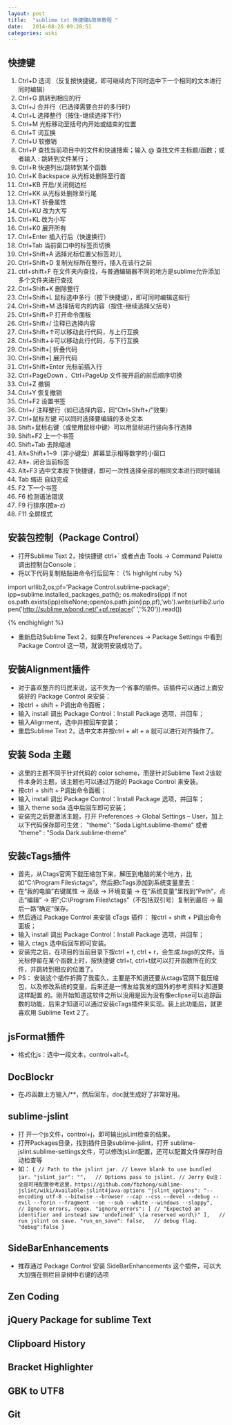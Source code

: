 ```yaml
---
layout: post
title:  "sublime txt 快捷键&简单教程 "
date:   2014-08-26 09:28:51
categories: wiki 
---
```

## 快捷键
1. Ctrl+D 选词 （反复按快捷键，即可继续向下同时选中下一个相同的文本进行同时编辑）
1. Ctrl+G 跳转到相应的行
1. Ctrl+J 合并行（已选择需要合并的多行时）
1. Ctrl+L 选择整行（按住-继续选择下行）
1. Ctrl+M 光标移动至括号内开始或结束的位置
1. Ctrl+T 词互换
1. Ctrl+U 软撤销
1. Ctrl+P 查找当前项目中的文件和快速搜索；输入 @ 查找文件主标题/函数；或者输入 : 跳转到文件某行；
1. Ctrl+R 快速列出/跳转到某个函数
1. Ctrl+K Backspace 从光标处删除至行首
1. Ctrl+KB 开启/关闭侧边栏
1. Ctrl+KK 从光标处删除至行尾
1. Ctrl+KT 折叠属性
1. Ctrl+KU 改为大写
1. Ctrl+KL 改为小写
1. Ctrl+K0 展开所有
1. Ctrl+Enter 插入行后（快速换行）
1. Ctrl+Tab 当前窗口中的标签页切换
1. Ctrl+Shift+A 选择光标位置父标签对儿
1. Ctrl+Shift+D 复制光标所在整行，插入在该行之前
1. ctrl+shift+F 在文件夹内查找，与普通编辑器不同的地方是sublime允许添加多个文件夹进行查找
1. Ctrl+Shift+K 删除整行
1. Ctrl+Shift+L 鼠标选中多行（按下快捷键），即可同时编辑这些行
1. Ctrl+Shift+M 选择括号内的内容（按住-继续选择父括号）
1. Ctrl+Shift+P 打开命令面板
1. Ctrl+Shift+/ 注释已选择内容
1. Ctrl+Shift+↑可以移动此行代码，与上行互换
1. Ctrl+Shift+↓可以移动此行代码，与下行互换
1. Ctrl+Shift+[ 折叠代码
1. Ctrl+Shift+] 展开代码
1. Ctrl+Shift+Enter 光标前插入行
1. Ctrl+PageDown 、Ctrl+PageUp 文件按开启的前后顺序切换
1. Ctrl+Z 撤销
1. Ctrl+Y 恢复撤销
1. Ctrl+F2 设置书签
1. Ctrl+/ 注释整行（如已选择内容，同“Ctrl+Shift+/”效果）
1. Ctrl+鼠标左键 可以同时选择要编辑的多处文本
1. Shift+鼠标右键（或使用鼠标中键）可以用鼠标进行竖向多行选择
1. Shift+F2 上一个书签
1. Shift+Tab 去除缩进
1. Alt+Shift+1~9（非小键盘）屏幕显示相等数字的小窗口
1. Alt+. 闭合当前标签
1. Alt+F3 选中文本按下快捷键，即可一次性选择全部的相同文本进行同时编辑
1. Tab 缩进 自动完成
1. F2 下一个书签
1. F6 检测语法错误
1. F9 行排序(按a-z)
1. F11 全屏模式

## 安装包控制（Package Control）
- 打开Sublime Text 2，按快捷键 ctrl+` 或者点击 Tools → Command Palette 调出控制台Console；
- 将以下代码复制粘贴进命令行后回车：
{% highlight ruby %}

import urllib2,os;pf='Package Control.sublime-package';
ipp=sublime.installed_packages_path();
os.makedirs(ipp) if not os.path.exists(ipp)elseNone;open(os.path.join(ipp,pf),'wb').write(urllib2.urlopen('http://sublime.wbond.net/'+pf.replace(' ','%20')).read())

{% endhighlight %}
- 重新启动Sublime Text 2，如果在Preferences → Package Settings 中看到 Package Control 这一项，就说明安装成功了。

## 安装Alignment插件
* 对于喜欢整齐的玛民来说，这不失为一个省事的插件。该插件可以通过上面安装好的 Package Control 来安装：
* 按ctrl + shift + P调出命令面板；
* 输入 install 调出 Package Control：Install Package 选项，并回车；
* 输入Alignment，选中并按回车安装；
* 重启Sublime Text 2，选中文本并按ctrl + alt + a 就可以进行对齐操作了。

## 安装 Soda 主题
* 这里的主题不同于针对代码的 color scheme，而是针对Sublime Text 2该软件本身的主题，该主题也可以通过万能的 Package Control 来安装。
* 按ctrl + shift + P调出命令面板；
* 输入 install 调出 Package Control：Install Package 选项，并回车；
* 输入 theme soda 选中后回车即可安装；
* 安装完之后要激活主题，打开 Preferences → Global Settings – User，加上以下代码保存即可生效：
"theme": "Soda Light.sublime-theme" 或者 "theme" : "Soda Dark.sublime-theme"

## 安装cTags插件
* 首先，从Ctags官网下载压缩包下来，解压到电脑的某个地方，比如“C:\Program Files\ctags”，然后把cTags添加到系统变量里去：
* 在“我的电脑”右键属性 → 高级 → 环境变量 → 在“系统变量”里找到“Path”，点击“编辑” → 把“;C:\Program Files\ctags”（不包括双引号）复制到最后 → 最后一路“确定”保存。
* 然后通过 Package Control 来安装 cTags 插件：
按ctrl + shift + P调出命令面板；
* 输入 install 调出 Package Control：Install Package 选项，并回车；
* 输入 ctags 选中后回车即可安装。
* 安装完之后，在项目的当前目录下按ctrl + t, ctrl + r，会生成.tags的文件。当光标停留在某个函数上时，按快捷键 ctrl+t, ctrl+t就可以打开函数所在的文件，并跳转到相应的位置了。
* PS： 安装这个插件折腾了我蛮久，主要是不知道还要从ctags官网下载压缩包，以及修改系统的变量，后来还是一博友给我发的国外的参考资料才知道要这样配置 的。刚开始知道这软件之所以没用是因为没有像eclipse可以追踪函数的功能，后来才知道可以通过安装cTags插件来实现。装上此功能后，就更喜欢用 Sublime Text 2了。

## jsFormat插件
* 格式化js：选中一段文本，control+alt+f。

## DocBlockr
* 在JS函数上方输入/**，然后回车，doc就生成好了非常好用。

## sublime-jslint
* 打 开一个js文件，control+j，即可输出jsLint检查的结果。
* 打开Packages目录，找到插件目录sublime-jslint，打开 sublime-jslint.sublime-settings文件，可以修改jsLint配置，还可以配置文件保存时自动检查等
* 如：
`{ // Path to the jslint jar. // Leave blank to use bundled jar. "jslint_jar": "",   // Options pass to jslint. // Jerry Qu注：全部可用配置参考这里，https://github.com/fbzhong/sublime-jslint/wiki/Available-jslint4java-options "jslint_options": "--encoding utf-8 --bitwise --browser --cap --css --devel --debug --evil --forin --fragment --on --sub --white --windows --sloppy",   // Ignore errors, regex. "ignore_errors": [ // "Expected an identifier and instead saw 'undefined' \(a reserved word\)" ],   // run jslint on save. "run_on_save": false,   // debug flag. "debug":false }`

## SideBarEnhancements
* 推荐通过 Package Control 安装 SideBarEnhancements 这个插件，可以大大加强在侧栏目录树中右键的选项

## Zen Coding

## jQuery Package for sublime Text

## Clipboard History

## Bracket Highlighter

## GBK to UTF8

## Git


